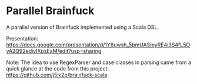 # Parallel Brainfuck

A parallel version of Brainfuck implemented using a Scala DSL.

Presentation: https://docs.google.com/presentation/d/1Y8uwsh_5bmUASmyRE4i3S4fL5OvA2Q92edivIXpsEaM/edit?usp=sharing

Note: The idea to use RegexParser and case classes in parsing came from a quick glance at the code from this project: https://github.com/j5ik2o/brainfuck-scala
